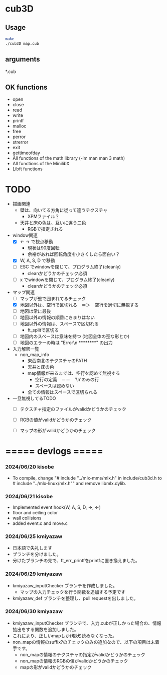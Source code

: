 # cub3D

## Usage
```bash
make
./cub3D map.cub
```
## arguments
*.cub  <a map cosists of the following elements>

## OK functions
- open
- close
- read
- write
- printf
- malloc
- free
- perror
- strerror
- exit
- gettimeofday
- All functions of the math library (-lm man man 3 math)
- All functions of the MinilibX
- Libft functions

# TODO
- 描画関連
	- 壁は、向いてる方角に従って違うテクスチャ
		- XPMファイル？
	- 天井と床の色は、互いに違う二色
		- RGBで指定される
- window関連
	- [x] <- -> で視点移動
		- 現状は90度回転
		- 余裕があれば回転角度を小さくしたら面白い？
	- [x] W, A, S, D で移動
	- [ ] ESC でwindowを閉じて、プログラム終了(cleanly)
		- cleanかどうかのチェック必須
	- [ ] x でwindowを閉じて、プログラム終了(cleanly)
		- cleanかどうかのチェック必須
- マップ関連
	- [ ] マップが壁で囲まれてるチェック
	- [x] 地図以外は、空行で区切れる　＝＞　空行を適切に無視する
	- [ ] 地図は常に最後
	- [ ] 地図以外の情報の順番にきまりはない
	- [ ] 地図以外の情報は、スペースで区切れる
		- ft_splitで区切る
	- [ ] 地図内のスペースは意味を持つ (地図全体の歪な形とか)
	- [ ] 地図のエラーの時は "Error\n ********" の出力
- 入力解釈一覧
	- non_map_info
		- 東西南北のテクスチャのPATH
		- 天井と床の色
		- map情報が来るまでは、空行を認めて無視する
			- 空行の定義　＝＝　'\n'のみの行
			- スペースは認めない
		- 全ての情報はスペースで区切られる
- 一旦無視してるTODO
	- [ ] テクスチャ指定のファイルがvalidかどうかのチェック
	- [ ] RGBの値がvalidかどうかのチェック
	- [ ] マップの形がvalidかどうかのチェック


# ===== devlogs =====
### 2024/06/20 kisobe
- To compile, change "# include "../mlx-mms/mlx.h" in include/cub3d.h to # include "../mlx-linux/mlx.h"" and remove libmlx.dylib.
### 2024/06/21 kisobe
- Implemented event hook(W, A, S, D, ->, <-)
- floor and ceiling color
- wall collisions
- added event.c and move.c

### 2024/06/25 kmiyazaw
- 日本語で失礼します
- ブランチを分けました。
- 分けたブランチの先で、ft_err_printfをprintfに置き換えました。

### 2024/06/29 kmiyazaw
- kmiyazaw_inputChecker ブランチを作成しました。
	- マップの入力チェックを行う関数を追加する予定です
- kmiyazaw_def ブランチを整理し、pull requestを出しました。

### 2024/06/30 kmiyazaw
- kmiyazaw_inputChecker ブランチで、入力.cubが正しかった場合の、情報抽出をする関数を追加しました。
- これにより、正しいmapしか(現状)読めなくなった。
- non_mapの情報のsuffix?のチェックのみの追加なので、以下の項目は未着手です。
	- non_mapの情報のテクスチャの指定がvalidかどうかのチェック
	- non_mapの情報のRGBの値がvalidかどうかのチェック
	- mapの形がvalidかどうかのチェック
